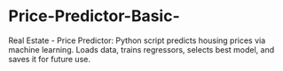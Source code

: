 # Price-Predictor-Basic-
Real Estate - Price Predictor: Python script predicts housing prices via machine learning. Loads data, trains regressors, selects best model, and saves it for future use.
